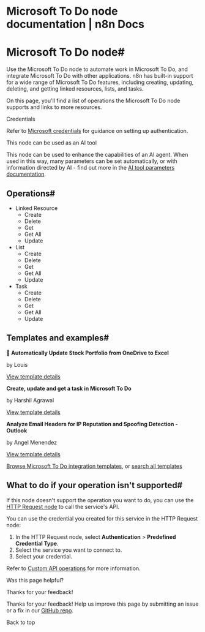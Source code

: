 # Microsoft To Do node documentation | n8n Docs

[ ](https://github.com/n8n-io/n8n-docs/edit/main/docs/integrations/builtin/app-nodes/n8n-nodes-base.microsofttodo.md "Edit this page")

# Microsoft To Do node#

Use the Microsoft To Do node to automate work in Microsoft To Do, and integrate Microsoft To Do with other applications. n8n has built-in support for a wide range of Microsoft To Do features, including creating, updating, deleting, and getting linked resources, lists, and tasks. 

On this page, you'll find a list of operations the Microsoft To Do node supports and links to more resources.

Credentials

Refer to [Microsoft credentials](../../credentials/microsoft/) for guidance on setting up authentication.

This node can be used as an AI tool

This node can be used to enhance the capabilities of an AI agent. When used in this way, many parameters can be set automatically, or with information directed by AI - find out more in the [AI tool parameters documentation](../../../../advanced-ai/examples/using-the-fromai-function/).

## Operations#

  * Linked Resource
    * Create
    * Delete
    * Get
    * Get All
    * Update
  * List
    * Create
    * Delete
    * Get
    * Get All
    * Update
  * Task
    * Create
    * Delete
    * Get
    * Get All
    * Update

## Templates and examples#

**📂 Automatically Update Stock Portfolio from OneDrive to Excel**

by Louis

[View template details](https://n8n.io/workflows/2507-automatically-update-stock-portfolio-from-onedrive-to-excel/)

**Create, update and get a task in Microsoft To Do**

by Harshil Agrawal

[View template details](https://n8n.io/workflows/1114-create-update-and-get-a-task-in-microsoft-to-do/)

**Analyze Email Headers for IP Reputation and Spoofing Detection - Outlook**

by Angel Menendez

[View template details](https://n8n.io/workflows/2676-analyze-email-headers-for-ip-reputation-and-spoofing-detection-outlook/)

[Browse Microsoft To Do integration templates](https://n8n.io/integrations/microsoft-to-do/), or [search all templates](https://n8n.io/workflows/)

## What to do if your operation isn't supported#

If this node doesn't support the operation you want to do, you can use the [HTTP Request node](../../core-nodes/n8n-nodes-base.httprequest/) to call the service's API.

You can use the credential you created for this service in the HTTP Request node: 

  1. In the HTTP Request node, select **Authentication** > **Predefined Credential Type**.
  2. Select the service you want to connect to.
  3. Select your credential.

Refer to [Custom API operations](../../../custom-operations/) for more information.

Was this page helpful? 

Thanks for your feedback! 

Thanks for your feedback! Help us improve this page by submitting an issue or a fix in our [GitHub repo](https://github.com/n8n-io/n8n-docs). 

Back to top